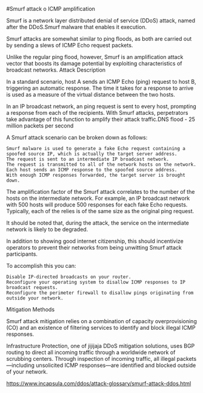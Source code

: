 #Smurf attack o ICMP amplification

Smurf is a network layer distributed denial of service (DDoS) attack, named after the DDoS.Smurf malware that enables it execution.

Smurf attacks are somewhat similar to ping floods, as both are carried out by sending a slews of ICMP Echo request packets.

Unlike the regular ping flood, however, Smurf is an amplification attack vector that boosts its damage potential by exploiting characteristics of broadcast networks.
Attack Description

In a standard scenario, host A sends an ICMP Echo (ping) request to host B, triggering an automatic response. The time it takes for a response to arrive is used as a measure of the virtual distance between the two hosts.

In an IP broadcast network, an ping request is sent to every host, prompting a response from each of the recipients. With Smurf attacks, perpetrators take advantage of this function to amplify their attack traffic.DNS flood - 25 million packets per second

A Smurf attack scenario can be broken down as follows:

    Smurf malware is used to generate a fake Echo request containing a spoofed source IP, which is actually the target server address.
    The request is sent to an intermediate IP broadcast network.
    The request is transmitted to all of the network hosts on the network.
    Each host sends an ICMP response to the spoofed source address.
    With enough ICMP responses forwarded, the target server is brought down.

The amplification factor of the Smurf attack correlates to the number of the hosts on the intermediate network. For example, an IP broadcast network with 500 hosts will produce 500 responses for each fake Echo requests. Typically, each of the relies is of the same size as the original ping request.

It should be noted that, during the attack, the service on the intermediate network is likely to be degraded.

In addition to showing good internet citizenship, this should incentivize operators to prevent their networks from being unwitting Smurf attack participants.

To accomplish this you can:

    Disable IP-directed broadcasts on your router.
    Reconfigure your operating system to disallow ICMP responses to IP broadcast requests.
    Reconfigure the perimeter firewall to disallow pings originating from outside your network.

Mitigation Methods

Smurf attack mitigation relies on a combination of capacity overprovisioning (CO) and an existence of filtering services to identify and block illegal ICMP responses.

Infrastructure Protection, one of jijijaja DDoS mitigation solutions, uses BGP routing to direct all incoming traffic through a worldwide network of scrubbing centers.
Through inspection of incoming traffic, all illegal packets—including unsolicited ICMP responses—are identified and blocked outside of your network.

<https://www.incapsula.com/ddos/attack-glossary/smurf-attack-ddos.html>